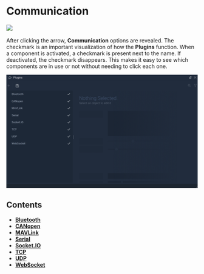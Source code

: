 # Communication

![](../../../.gitbook/assets/pluginsstart.png)

After clicking the arrow, **Communication** options are revealed. The checkmark is an important visualization of how the **Plugins** function. When a component is activated, a checkmark is present next to the name. If deactivated, the checkmark disappears. This makes it easy to see which components are in use or not without needing to click each one. 

![](../../../.gitbook/assets/plugins20241.png)

## Contents


* [**Bluetooth**](bluetooth.md)
* [**CANopen**](canopen.md)
* [**MAVLink**](mavlinkmanager.md)
* [**Serial**](serialmanager.md)
* [**Socket.IO**](socketiomanager.md)
* [**TCP**](tcpconnectionsmanager.md)
* [**UDP**](udpconnectionsmanager.md)
* [**WebSocket**](websocket.md)
